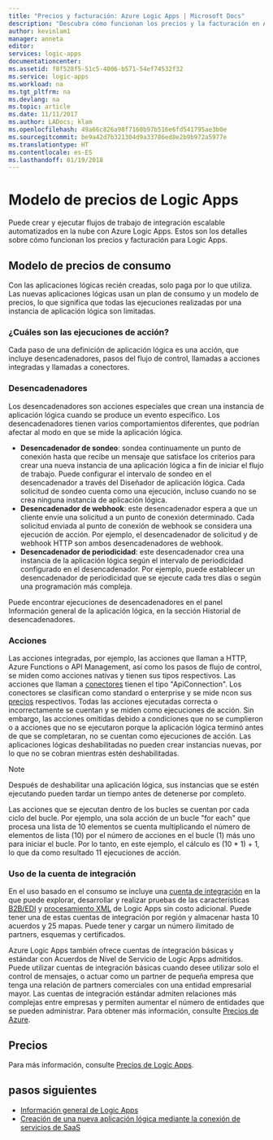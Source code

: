 ```yaml
---
title: "Precios y facturación: Azure Logic Apps | Microsoft Docs"
description: "Descubra cómo funcionan los precios y la facturación en Azure Logic Apps."
author: kevinlam1
manager: anneta
editor: 
services: logic-apps
documentationcenter: 
ms.assetid: f8f528f5-51c5-4006-b571-54ef74532f32
ms.service: logic-apps
ms.workload: na
ms.tgt_pltfrm: na
ms.devlang: na
ms.topic: article
ms.date: 11/11/2017
ms.author: LADocs; klam
ms.openlocfilehash: 49a66c826a98f7160b97b516e6fd541795ae3b0e
ms.sourcegitcommit: be9a42d7b321304d9a33786ed8e2b9b972a5977e
ms.translationtype: HT
ms.contentlocale: es-ES
ms.lasthandoff: 01/19/2018
---
```

# <a name="logic-apps-pricing-model"></a>Modelo de precios de Logic Apps
Puede crear y ejecutar flujos de trabajo de integración escalable automatizados en la nube con Azure Logic Apps. Estos son los detalles sobre cómo funcionan los precios y facturación para Logic Apps.
## <a name="consumption-pricing-model"></a>Modelo de precios de consumo
Con las aplicaciones lógicas recién creadas, solo paga por lo que utiliza. Las nuevas aplicaciones lógicas usan un plan de consumo y un modelo de precios, lo que significa que todas las ejecuciones realizadas por una instancia de aplicación lógica son limitadas.
### <a name="what-are-action-executions"></a>¿Cuáles son las ejecuciones de acción?
Cada paso de una definición de aplicación lógica es una acción, que incluye desencadenadores, pasos del flujo de control, llamadas a acciones integradas y llamadas a conectores.
### <a name="triggers"></a>Desencadenadores
Los desencadenadores son acciones especiales que crean una instancia de aplicación lógica cuando se produce un evento específico. Los desencadenadores tienen varios comportamientos diferentes, que podrían afectar al modo en que se mide la aplicación lógica.
* **Desencadenador de sondeo**: sondea continuamente un punto de conexión hasta que recibe un mensaje que satisface los criterios para crear una nueva instancia de una aplicación lógica a fin de iniciar el flujo de trabajo. Puede configurar el intervalo de sondeo en el desencadenador a través del Diseñador de aplicación lógica. Cada solicitud de sondeo cuenta como una ejecución, incluso cuando no se crea ninguna instancia de aplicación lógica.
* **Desencadenador de webhook**: este desencadenador espera a que un cliente envíe una solicitud a un punto de conexión determinado. Cada solicitud enviada al punto de conexión de webhook se considera una ejecución de acción. Por ejemplo, el desencadenador de solicitud y de webhook HTTP son ambos desencadenadores de webhook.
* **Desencadenador de periodicidad**: este desencadenador crea una instancia de la aplicación lógica según el intervalo de periodicidad configurado en el desencadenador. Por ejemplo, puede establecer un desencadenador de periodicidad que se ejecute cada tres días o según una programación más compleja.

Puede encontrar ejecuciones de desencadenadores en el panel Información general de la aplicación lógica, en la sección Historial de desencadenadores.

### <a name="actions"></a>Acciones
Las acciones integradas, por ejemplo, las acciones que llaman a HTTP, Azure Functions o API Management, así como los pasos de flujo de control, se miden como acciones nativas y tienen sus tipos respectivos. Las acciones que llaman a [conectores](https://docs.microsoft.com/connectors) tienen el tipo "ApiConnection". Los conectores se clasifican como standard o enterprise y se mide ncon sus [precios][pricing] respectivos.
Todas las acciones ejecutadas correcta o incorrectamente se cuentan y se miden como ejecuciones de acción. Sin embargo, las acciones omitidas debido a condiciones que no se cumplieron o a acciones que no se ejecutaron porque la aplicación lógica terminó antes de que se completaran, no se cuentan como ejecuciones de acción. Las aplicaciones lógicas deshabilitadas no pueden crear instancias nuevas, por lo que no se cobran mientras estén deshabilitadas.

> [!NOTE]
> Después de deshabilitar una aplicación lógica, sus instancias que se estén ejecutando pueden tardar un tiempo antes de detenerse por completo.

Las acciones que se ejecutan dentro de los bucles se cuentan por cada ciclo del bucle. Por ejemplo, una sola acción de un bucle "for each" que procesa una lista de 10 elementos se cuenta multiplicando el número de elementos de lista (10) por el número de acciones en el bucle (1) más uno para iniciar el bucle. Por lo tanto, en este ejemplo, el cálculo es (10 * 1) + 1, lo que da como resultado 11 ejecuciones de acción.

### <a name="integration-account-usage"></a>Uso de la cuenta de integración
En el uso basado en el consumo se incluye una [cuenta de integración](logic-apps-enterprise-integration-create-integration-account.md) en la que puede explorar, desarrollar y realizar pruebas de las características [B2B/EDI](logic-apps-enterprise-integration-b2b.md) y [procesamiento XML](logic-apps-enterprise-integration-xml.md) de Logic Apps sin costo adicional. Puede tener una de estas cuentas de integración por región y almacenar hasta 10 acuerdos y 25 mapas. Puede tener y cargar un número ilimitado de partners, esquemas y certificados.

Azure Logic Apps también ofrece cuentas de integración básicas y estándar con Acuerdos de Nivel de Servicio de Logic Apps admitidos. Puede utilizar cuentas de integración básicas cuando desee utilizar solo el control de mensajes, o actuar como un partner de pequeña empresa que tenga una relación de partners comerciales con una entidad empresarial mayor. Las cuentas de integración estándar admiten relaciones más complejas entre empresas y permiten aumentar el número de entidades que se pueden administrar. Para obtener más información, consulte [Precios de Azure](https://azure.microsoft.com/pricing/details/logic-apps).

## <a name="pricing"></a>Precios
Para más información, consulte [Precios de Logic Apps](https://azure.microsoft.com/pricing/details/logic-apps).

## <a name="next-steps"></a>pasos siguientes
* [Información general de Logic Apps][whatis]
* [Creación de una nueva aplicación lógica mediante la conexión de servicios de SaaS][create]

[pricing]: https://azure.microsoft.com/pricing/details/logic-apps/
[whatis]: logic-apps-overview.md
[create]: quickstart-create-first-logic-app-workflow.md

